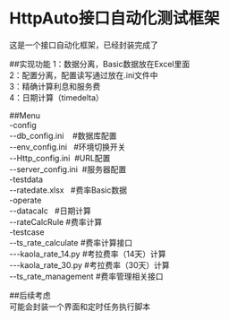 # HttpAuto接口自动化测试框架

这是一个接口自动化框架，已经封装完成了



##实现功能
1：数据分离，Basic数据放在Excel里面 </br>
2：配置分离，配置读写通过放在.ini文件中</br>
3：精确计算利息和服务费</br>
4：日期计算（timedelta）</br>


##Menu</br>
-config</br>
--db_config.ini    #数据库配置</br>
--env_config.ini   #环境切换开关</br>
--Http_config.ini  #URL配置</br>
--server_config.ini  #服务器配置</br>
-testdata</br>
--ratedate.xlsx   #费率Basic数据</br>
-operate</br>
--datacalc   #日期计算</br>
--rateCalcRule #费率计算</br>
-testcase</br>
--ts_rate_calculate #费率计算接口</br>
---kaola_rate_14.py #考拉费率（14天）计算</br>
---kaola_rate_30.py #考拉费率（30天）计算</br>
--ts_rate_management #费率管理相关接口</br>



##后续考虑</br>
可能会封装一个界面和定时任务执行脚本</br>
